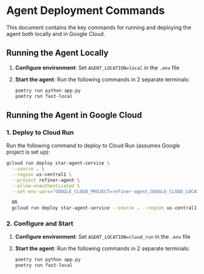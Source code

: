 # Agent Deployment Commands

This document contains the key commands for running and deploying the agent both locally and in Google Cloud.

## Running the Agent Locally

1. **Configure environment**: Set `AGENT_LOCATION=local` in the `.env` file

2. **Start the agent**: Run the following commands in 2 separate terminals:
   ```bash
   poetry run python app.py
   poetry run fast-local
   ```

## Running the Agent in Google Cloud

### 1. Deploy to Cloud Run

Run the following command to deploy to Cloud Run (assumes Google project is set up):

```bash
gcloud run deploy star-agent-service \
  --source . \
  --region us-central1 \
  --project refiner-agent \
  --allow-unauthenticated \
  --set-env-vars="GOOGLE_CLOUD_PROJECT=refiner-agent,GOOGLE_CLOUD_LOCATION=us-central1,GOOGLE_GENAI_USE_VERTEXAI=true"

  OR
  gcloud run deploy star-agent-service --source . --region us-central1 --project refiner-agent --allow-unauthenticated --set-env-vars="GOOGLE_CLOUD_PROJECT=refiner-agent,GOOGLE_CLOUD_LOCATION=us-central1,GOOGLE_GENAI_USE_VERTEXAI=true"


```

### 2. Configure and Start

1. **Configure environment**: Set `AGENT_LOCATION=cloud_run` in the `.env` file

2. **Start the agent**: Run the following commands in 2 separate terminals:
   ```bash
   poetry run python app.py
   poetry run fast-local
   ```

